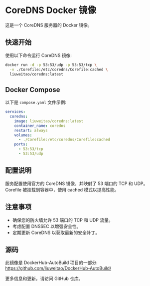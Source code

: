 # CoreDNS Docker 镜像

这是一个 CoreDNS 服务器的 Docker 镜像。

## 快速开始

使用以下命令运行 CoreDNS 镜像:

```bash
docker run -d -p 53:53/udp -p 53:53/tcp \
  -v ./Corefile:/etc/coredns/Corefile:cached \
  liuweitao/coredns:latest
```

## Docker Compose

以下是 `compose.yaml` 文件示例:

```yaml
services:
  coredns:
    image: liuweitao/coredns:latest
    container_name: coredns
    restart: always
    volumes:
      - ./Corefile:/etc/coredns/Corefile:cached
    ports:
      - 53:53/tcp
      - 53:53/udp
```

## 配置说明

服务配置使用官方的 CoreDNS 镜像，并映射了 53 端口的 TCP 和 UDP。Corefile 被挂载到容器中，使用 cached 模式以提高性能。

## 注意事项

- 确保您的防火墙允许 53 端口的 TCP 和 UDP 流量。
- 考虑配置 DNSSEC 以增强安全性。
- 定期更新 CoreDNS 以获取最新的安全补丁。

## 源码

此镜像是 DockerHub-AutoBuild 项目的一部分:
https://github.com/liuweitao/DockerHub-AutoBuild/

更多信息和更新，请访问 GitHub 仓库。
